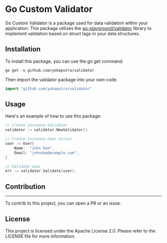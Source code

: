 # Go Custom Validator

Go Custom Validator is a package used for data validation within your application. This package utilizes the [go-playground/validator](https://pkg.go.dev/github.com/go-playground/validator/v10) library to implement validation based on struct tags in your data structures.

## Installation

To install this package, you can use the go get command:

```shell
go get -u github.com/yokaputra/validator
```

Then import the validator package into your own code.

```go
import "github.com/yokaputra/validator"
```

## Usage

Here's an example of how to use this package:

```go
// Create instance Validator
validator := validator.NewValidator()

// Create instance User struct
user := User{
    Name:  "John Doe",
    Email: "johndoe@example.com",
}

// Validate user
err := validator.Validate(user);
```

## Contribution

---

To contrib to this project, you can open a PR or an issue.

## License

This project is licensed under the Apache License 2.0. Please refer to the LICENSE file for more information.
